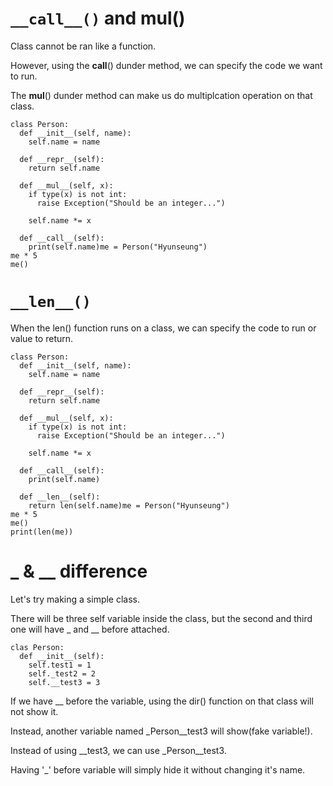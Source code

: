 # `__call__()` and __mul__()

Class cannot be ran like a function.

However, using the __call__() dunder method, we can specify the code we want to run.

The __mul__() dunder method can make us do multiplcation operation on that class.

```
class Person:
  def __init__(self, name):
    self.name = name

  def __repr__(self):
    return self.name

  def __mul__(self, x):
    if type(x) is not int:
      raise Exception("Should be an integer...")

    self.name *= x

  def __call__(self):
    print(self.name)me = Person("Hyunseung")
me * 5
me()
```

# `__len__()`

When the len() function runs on a class, we can specify the code to run or value to return.

```
class Person:
  def __init__(self, name):
    self.name = name

  def __repr__(self):
    return self.name

  def __mul__(self, x):
    if type(x) is not int:
      raise Exception("Should be an integer...")

    self.name *= x

  def __call__(self):
    print(self.name)

  def __len__(self):
    return len(self.name)me = Person("Hyunseung")
me * 5
me()
print(len(me))
```

# \_ & \_\_ difference

Let's try making a simple class.

There will be three self variable inside the class, but the second and third one will have _ and __ before attached.

```
clas Person:
  def __init__(self):
    self.test1 = 1
    self._test2 = 2
    self.__test3 = 3
```

If we have __ before the variable, using the dir() function on that class will not show it.

Instead, another variable named _Person__test3 will show(fake variable!).

Instead of using __test3, we can use _Person__test3.

Having '_' before variable will simply hide it without changing it's name.
